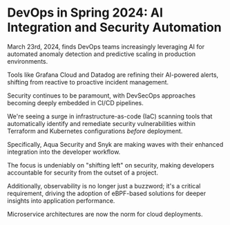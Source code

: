 # DevOps in Spring 2024: AI Integration and Security Automation

March 23rd, 2024, finds DevOps teams increasingly leveraging AI for automated anomaly detection and predictive scaling in production environments.

Tools like Grafana Cloud and Datadog are refining their AI-powered alerts, shifting from reactive to proactive incident management.

Security continues to be paramount, with DevSecOps approaches becoming deeply embedded in CI/CD pipelines.

We're seeing a surge in infrastructure-as-code (IaC) scanning tools that automatically identify and remediate security vulnerabilities within Terraform and Kubernetes configurations *before* deployment.

Specifically, Aqua Security and Snyk are making waves with their enhanced integration into the developer workflow.

The focus is undeniably on "shifting left" on security, making developers accountable for security from the outset of a project.

Additionally, observability is no longer just a buzzword; it's a critical requirement, driving the adoption of eBPF-based solutions for deeper insights into application performance.

Microservice architectures are now the norm for cloud deployments.
